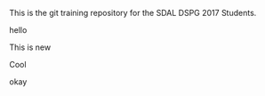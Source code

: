This is the git training repository for the SDAL DSPG 2017 Students.

hello

This is new
 
Cool

okay
